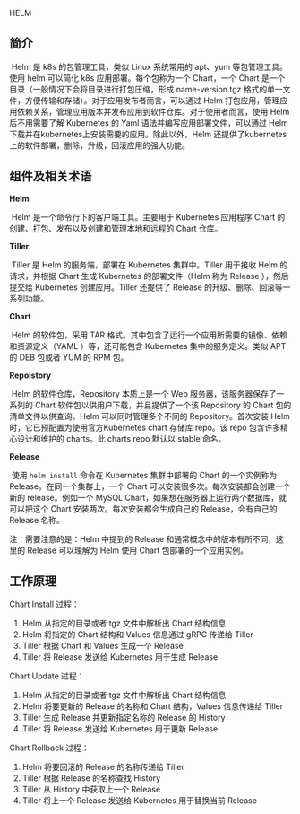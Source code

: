 HELM

## 简介

​	Helm 是 k8s 的包管理工具，类似 Linux 系统常用的 apt、yum 等包管理工具。使用 helm 可以简化 k8s 应用部署。每个包称为一个 Chart，一个 Chart 是一个目录（一般情况下会将目录进行打包压缩，形成 name-version.tgz 格式的单一文件，方便传输和存储）。对于应用发布者而言，可以通过 Helm 打包应用，管理应用依赖关系，管理应用版本并发布应用到软件仓库。对于使用者而言，使用 Helm 后不用需要了解 Kubernetes 的 Yaml 语法并编写应用部署文件，可以通过 Helm 下载并在kubernetes上安装需要的应用。除此以外，Helm 还提供了kubernetes上的软件部署，删除，升级，回滚应用的强大功能。

## 组件及相关术语

**Helm**

​	Helm 是一个命令行下的客户端工具。主要用于 Kubernetes 应用程序 Chart 的创建、打包、发布以及创建和管理本地和远程的 Chart 仓库。

**Tiller**

​	Tiller 是 Helm 的服务端，部署在 Kubernetes 集群中。Tiller 用于接收 Helm 的请求，并根据 Chart 生成 Kubernetes 的部署文件（Helm 称为 Release ），然后提交给 Kubernetes 创建应用。Tiller 还提供了 Release 的升级、删除、回滚等一系列功能。

**Chart**

​	Helm 的软件包，采用 TAR 格式。其中包含了运行一个应用所需要的镜像、依赖和资源定义（YAML ）等，还可能包含 Kubernetes 集中的服务定义。类似 APT 的 DEB 包或者 YUM 的 RPM 包。

**Repoistory**

​	Helm 的软件仓库，Repository 本质上是一个 Web 服务器，该服务器保存了一系列的 Chart 软件包以供用户下载，并且提供了一个该 Repository 的 Chart 包的清单文件以供查询。Helm 可以同时管理多个不同的 Repository。首次安装 Helm 时，它已预配置为使用官方Kubernetes chart 存储库 repo。该 repo 包含许多精心设计和维护的 charts。此 charts repo 默认以 stable 命名。

**Release**

​	使用 `helm install` 命令在 Kubernetes 集群中部署的 Chart 的一个实例称为 Release。在同一个集群上，一个 Chart 可以安装很多次。每次安装都会创建一个新的 release。例如一个 MySQL Chart，如果想在服务器上运行两个数据库，就可以把这个 Chart 安装两次。每次安装都会生成自己的 Release，会有自己的 Release 名称。

注：需要注意的是：Helm 中提到的 Release 和通常概念中的版本有所不同，这里的 Release 可以理解为 Helm 使用 Chart 包部署的一个应用实例。



## 工作原理

Chart Install 过程：

1. Helm 从指定的目录或者 tgz 文件中解析出 Chart 结构信息
2. Helm 将指定的 Chart 结构和 Values 信息通过 gRPC 传递给 Tiller
3. Tiller 根据 Chart 和 Values 生成一个 Release
4. Tiller 将 Release 发送给 Kubernetes 用于生成 Release

Chart Update 过程：

1. Helm 从指定的目录或者 tgz 文件中解析出 Chart 结构信息
2. Helm 将要更新的 Release 的名称和 Chart 结构，Values 信息传递给 Tiller
3. Tiller 生成 Release 并更新指定名称的 Release 的 History
4. Tiller 将 Release 发送给 Kubernetes 用于更新 Release

Chart Rollback 过程：

1. Helm 将要回滚的 Release 的名称传递给 Tiller
2. Tiller 根据 Release 的名称查找 History
3. Tiller 从 History 中获取上一个 Release
4. Tiller 将上一个 Release 发送给 Kubernetes 用于替换当前 Release